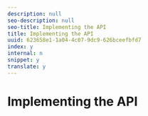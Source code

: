 ```yaml
---
description: null
seo-description: null
seo-title: Implementing the API
title: Implementing the API
uuid: 623658e1-1a04-4c07-9dc9-626bceefbfd7
index: y
internal: n
snippet: y
translate: y
---
```


# Implementing the API


